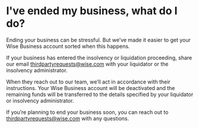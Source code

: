 # I've ended my business, what do I do?

Ending your business can be stressful. But we’ve made it easier to get your Wise Business account sorted when this happens.

If your business has entered the insolvency or liquidation proceeding, share our email thirdpartyrequests@wise.com with your liquidator or the insolvency administrator.

When they reach out to our team, we’ll act in accordance with their instructions. Your Wise Business account will be deactivated and the remaining funds will be transferred to the details specified by your liquidator or insolvency administrator.

If you’re planning to end your business soon, you can reach out to thirdpartyrequests@wise.com with any questions.
